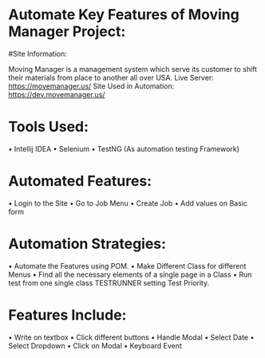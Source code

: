 
# Automate Key Features of Moving Manager Project:

#Site Information:

Moving Manager is a management system which serve its customer to shift their materials from place to another all over USA.
Live Server: https://movemanager.us/
Site Used in Automation: https://dev.movemanager.us/

# Tools Used: 

•	Intellij IDEA
•	Selenium
•	TestNG (As automation testing Framework)

# Automated Features:
•	Login to the Site
•	Go to Job Menu
•	Create Job
•	Add values on Basic form

# Automation Strategies:
•	Automate the Features using POM.
•	Make Different Class for different Menus
•	Find all the necessary elements of a single page in a Class
•	Run test from one single class TESTRUNNER setting Test Priority.

# Features Include:
•	Write on textbox
•	Click different buttons
•	Handle Modal
•	Select Date
•	Select Dropdown
•	Click on Modal
•	Keyboard Event
